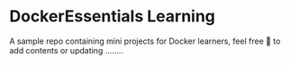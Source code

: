 # DockerEssentials Learning

A sample repo containing mini projects for Docker learners, feel free 🥲 to add contents or updating ........
